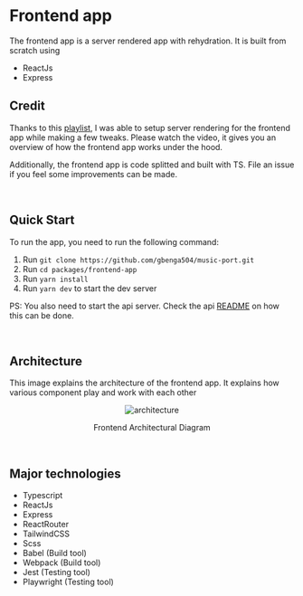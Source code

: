 # Frontend app

The frontend app is a server rendered app with rehydration. It is built from scratch using

- ReactJs
- Express

## Credit

Thanks to this [playlist](https://www.youtube.com/watch?v=X0SFO2LEB2M&list=PLMhLdUN2ZKJ2f-QDFBP1iphsmPd81MQOO), I was able to setup server rendering for the frontend app while making a few tweaks. Please watch the video, it gives you an overview of how the frontend app works under the hood.

Additionally, the frontend app is code splitted and built with TS. File an issue if you feel some improvements can be made.

<br />

## Quick Start

To run the app, you need to run the following command:

1. Run `git clone https://github.com/gbenga504/music-port.git`
2. Run `cd packages/frontend-app`
3. Run `yarn install`
4. Run `yarn dev` to start the dev server

PS: You also need to start the api server. Check the api [README](../api/README.md) on how this can be done.

<br />

## Architecture

This image explains the architecture of the frontend app. It explains how various component play and work with each other

<div align="center">
  <figure>
 <img src="./files/architecture.png" alt="architecture" />
    <figcaption>
      <p align="center">
        Frontend Architectural Diagram
      </p>
    </figcaption>
  </figure>
</div>

<br />

## Major technologies

- Typescript
- ReactJs
- Express
- ReactRouter
- TailwindCSS
- Scss
- Babel (Build tool)
- Webpack (Build tool)
- Jest (Testing tool)
- Playwright (Testing tool)
